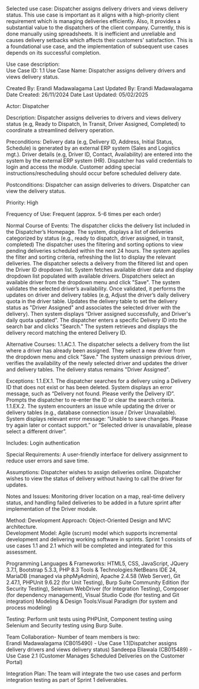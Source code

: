 Selected use case: Dispatcher assigns delivery drivers and views delivery status. This use case is important as it aligns with a high-priority client requirement which is managing deliveries efficiently. Also, It provides a substantial value to the dispatchers of the client company. Currently, this is done manually using spreadsheets. It is inefficient and unreliable and causes delivery setbacks which affects their customers' satisfaction. This is a foundational use case, and the implementation of subsequent use cases depends on its successful completion. 

Use case description:  
Use Case ID: 1.1 
Use Case Name: Dispatcher assigns delivery drivers and views delivery status. 

Created By: Erandi Madawalagama 
Last Updated By: Erandi Madawalagama 
Date Created: 26/11/2024 
Date Last Updated: 05/02/2025  

Actor: Dispatcher 

Description: Dispatcher assigns deliveries to drivers and views delivery status (e.g, Ready to Dispatch, In Transit, Driver Assigned, Completed) to coordinate a streamlined delivery operation. 

Preconditions: 
Delivery data (e.g, Delivery ID, Address, Initial Status, Schedule) is generated by an external ERP system (Sales and Logistics mgt.). 
Driver details (e.g, Driver ID, Contact, Availability) are entered into the system by the external ERP system (HR). 
Dispatcher has valid credentials to login and access the module. 
Customer adding special instructions/rescheduling should occur before scheduled delivery date.

Postconditions: 
Dispatcher can assign deliveries to drivers. 
Dispatcher can view the delivery status. 

Priority: High  

Frequency of Use: Frequent (approx. 5-6 times per each order) 

Normal Course of Events: 
The dispatcher clicks the delivery list included in the Dispatcher’s Homepage. 
	The system, displays a list of deliveries categorized by status (e.g., ready to 	dispatch, driver assigned, in transit, completed) 
The dispatcher uses the filtering and sorting options to view pending deliveries scheduled within the next 24 hours. 
	The system applies the filter and sorting criteria, refreshing the list to display 	the relevant deliveries. 
The dispatcher selects a delivery from the filtered list and open the Driver ID dropdown list. 
	System fetches available driver data and display dropdown list populated with 	available drivers. 
Dispatchers select an available driver from the dropdown menu and click "Save". 
	The system validates the selected driver’s availability. Once validated, it performs 	the updates on driver and delivery tables (e.g, Adjust the driver’s daily delivery 	quota in the driver table. Updates the delivery table to set the delivery status as 	"Driver Assigned" and associates the selected driver with the delivery). Then system 	displays “Driver assigned successfully, and Driver's daily quota updated”. 
The dispatcher enters a specific Delivery ID into the search bar and clicks "Search." 
	The system retrieves and displays the delivery record matching the entered Delivery 	ID. 


Alternative Courses: 
1.1.AC.1. The dispatcher selects a delivery from the list where a driver has already been assigned. They select a new driver from the dropdown menu and click "Save." 
	The system unassign previous driver, verifies the availability of the newly selected 	driver and updates the driver and delivery tables. The delivery status remains 	"Driver Assigned".  

Exceptions: 
1.1.EX.1. The dispatcher searches for a delivery using a Delivery ID that does not exist or has been deleted. 
	System displays an error message, such as “Delivery not found. Please verify the 	Delivery ID”. Prompts the dispatcher to re-enter the ID or clear the search 
  	criteria. 
1.1.EX.2.  The system encounters an issue while updating the driver or delivery tables (e.g., database connection issue / Driver Unavailable). 
	System displays relevant error message: “Unable to save changes. Please try again 	later or contact support.” or “Selected driver is unavailable, please select a 	different driver”. 

Includes: Login authentication 

Special Requirements:
A user-friendly interface for delivery assignment to reduce user errors and save time. 

Assumptions: 
Dispatcher wishes to assign deliveries online. 
Dispatcher wishes to view the status of delivery without having to call the driver for updates. 

Notes and Issues: 
Monitoring driver location on a map, real-time delivery status, and handling failed deliveries to be added in a future sprint after implementation of the Driver module. 


Method: 
Development Approach: Object-Oriented Design and MVC architecture.  
Development Model: Agile (scrum) model which supports incremental development and delivering working software in sprints. Sprint 1 consists of use cases 1.1 and 2.1 which will be completed and integrated for this assessment.  

Programming Languages & Frameworks:
HTML5, CSS, JavaScript, JQuery 3.7.1, Bootstrap 5.3.3, PHP 8.3
Tools & Technologies:NetBeans IDE 24, MariaDB (managed via phpMyAdmin), Apache 2.4.58 (Web Server), Git 2.47.1, PHPUnit 9.6.22 (for Unit Testing), Burp Suite Community Edition (for Security Testing), Selenium WebDriver (for Integration Testing), Composer (for dependency management), Visual Studio Code (for testing and Git integration)
Modeling & Design Tools:Visual Paradigm (for system and process modeling)

Testing: Perform unit tests using PHPUnit, Component testing using Selenium and Security testing using Burp Suite.

Team Collaboration- Number of team members is two:  
Erandi Madawalagama (CB015490) - Use Case 1.1(Dispatcher assigns delivery drivers and views delivery status) 
Sandeepa Ellawala (CB015489) - Use Case 2.1 (Customer Manages Scheduled Deliveries on the Customer Portal) 

Integration Plan: The team will integrate the two use cases and perform integration testing as part of Sprint 1 deliverables. 

